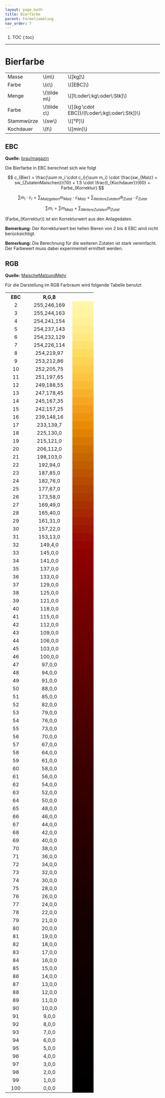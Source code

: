 ```yaml
---
layout: page_math
title: Bierfarbe
parent: Formelsammlung
nav_order: 7
---
```


1. TOC
{:toc}

---

# Bierfarbe
<table>
  <tr><td>Masse</td><td>\(m\)</td><td>\([kg]\)</td></tr>
  <tr><td>Farbe</td><td>\(c\)</td><td>\([EBC]\)</td></tr>
  <tr><td>Menge</td><td>\(\tilde m\)</td><td>\([l\:oder\:kg\:oder\:Stk]\)</td></tr>
  <tr><td>Farbe</td><td>\(\tilde c\)</td><td>\([(kg \cdot EBC])/(l\:oder\:kg\:oder\:Stk])\)</td></tr>
  <tr><td>Stammw&uuml;rze</td><td>\(sw\)</td><td>\([&deg;P]\)</td></tr>
  <tr><td>Kochdauer</td><td>\(t\)</td><td>\([min]\)</td></tr>
</table>

## EBC
**Quelle:** [brau!magazin](http://braumagazin.de/article/bierfarbe/)

Die Bierfarbe in EBC berechnet sich wie folgt

$$ c_{Bier} = \frac{\sum m_i \cdot c_i}{\sum m_i} \cdot \frac{sw_{Malz} + sw_{ZutatenMaischen}}{10} + 1.5 \cdot \frac{t_{Kochdauer}}{60} + Farbe_{Korrektur} $$

$$ \sum m_i \cdot c_i = \sum_{Malzgaben} m_{Malz} \cdot c_{Malz} + \sum_{WeitereZutaten} \tilde m_{Zutat} \cdot \tilde c_{Zutat} $$

$$ \sum m_i = \sum m_{Malz} + \sum_{WeitereZutaten} \tilde m_{Zutat} $$

\(Farbe_{Korrektur}\) ist ein Korrekturwert aus den Anlagedaten.

**Bemerkung:** Der Korrekturwert bei hellen Bieren von 2 bis 4 EBC wird nicht ber&uuml;cksichtigt.

**Bemerkung:** Die Berechnung f&uuml;r die weiteren Zutaten ist stark vereinfacht. Der Farbewert muss dabei experimentell ermittelt werden.

## RGB
**Quelle:** [MaischeMalzundMehr](http://www.maischemalzundmehr.de/index.php?inhaltmitte=toolsbierfarbe)

F&uuml;r die Darstellung im RGB Farbraum wird folgende Tabelle benutzt

<table style="border-spacing: 0px; text-align: center;">
  <tr><th style="width:40pt">EBC</th><th style="width:100pt">R,G,B</th><th style="width:40pt"></th></tr>
  <tr><td>2</td><td>255,246,169</td><td style="background-color:rgb(255,246,169)"></td></tr>
  <tr><td>3</td><td>255,244,163</td><td style="background-color:rgb(255,244,163)"></td></tr>
  <tr><td>4</td><td>254,241,154</td><td style="background-color:rgb(254,241,154)"></td></tr>
  <tr><td>5</td><td>254,237,143</td><td style="background-color:rgb(254,237,143)"></td></tr>
  <tr><td>6</td><td>254,232,129</td><td style="background-color:rgb(254,232,129)"></td></tr>
  <tr><td>7</td><td>254,226,114</td><td style="background-color:rgb(254,226,114)"></td></tr>
  <tr><td>8</td><td>254,219,97</td><td style="background-color:rgb(254,219,97)"></td></tr>
  <tr><td>9</td><td>253,212,86</td><td style="background-color:rgb(253,212,86)"></td></tr>
  <tr><td>10</td><td>252,205,75</td><td style="background-color:rgb(252,205,75)"></td></tr>
  <tr><td>11</td><td>251,197,65</td><td style="background-color:rgb(251,197,65)"></td></tr>
  <tr><td>12</td><td>249,188,55</td><td style="background-color:rgb(249,188,55)"></td></tr>
  <tr><td>13</td><td>247,178,45</td><td style="background-color:rgb(247,178,45)"></td></tr>
  <tr><td>14</td><td>245,167,35</td><td style="background-color:rgb(245,167,35)"></td></tr>
  <tr><td>15</td><td>242,157,25</td><td style="background-color:rgb(242,157,25)"></td></tr>
  <tr><td>16</td><td>239,148,16</td><td style="background-color:rgb(239,148,16)"></td></tr>
  <tr><td>17</td><td>233,139,7</td><td style="background-color:rgb(233,139,7)"></td></tr>
  <tr><td>18</td><td>225,130,0</td><td style="background-color:rgb(225,130,0)"></td></tr>
  <tr><td>19</td><td>215,121,0</td><td style="background-color:rgb(215,121,0)"></td></tr>
  <tr><td>20</td><td>206,112,0</td><td style="background-color:rgb(206,112,0)"></td></tr>
  <tr><td>21</td><td>198,103,0</td><td style="background-color:rgb(198,103,0)"></td></tr>
  <tr><td>22</td><td>192,94,0</td><td style="background-color:rgb(192,94,0)"></td></tr>
  <tr><td>23</td><td>187,85,0</td><td style="background-color:rgb(187,85,0)"></td></tr>
  <tr><td>24</td><td>182,76,0</td><td style="background-color:rgb(182,76,0)"></td></tr>
  <tr><td>25</td><td>177,67,0</td><td style="background-color:rgb(177,67,0)"></td></tr>
  <tr><td>26</td><td>173,58,0</td><td style="background-color:rgb(173,58,0)"></td></tr>
  <tr><td>27</td><td>169,49,0</td><td style="background-color:rgb(169,49,0)"></td></tr>
  <tr><td>28</td><td>165,40,0</td><td style="background-color:rgb(165,40,0)"></td></tr>
  <tr><td>29</td><td>161,31,0</td><td style="background-color:rgb(161,31,0)"></td></tr>
  <tr><td>30</td><td>157,22,0</td><td style="background-color:rgb(157,22,0)"></td></tr>
  <tr><td>31</td><td>153,13,0</td><td style="background-color:rgb(153,13,0)"></td></tr>
  <tr><td>32</td><td>149,4,0</td><td style="background-color:rgb(149,4,0)"></td></tr>
  <tr><td>33</td><td>145,0,0</td><td style="background-color:rgb(145,0,0)"></td></tr>
  <tr><td>34</td><td>141,0,0</td><td style="background-color:rgb(141,0,0)"></td></tr>
  <tr><td>35</td><td>137,0,0</td><td style="background-color:rgb(137,0,0)"></td></tr>
  <tr><td>36</td><td>133,0,0</td><td style="background-color:rgb(133,0,0)"></td></tr>
  <tr><td>37</td><td>129,0,0</td><td style="background-color:rgb(129,0,0)"></td></tr>
  <tr><td>38</td><td>125,0,0</td><td style="background-color:rgb(125,0,0)"></td></tr>
  <tr><td>39</td><td>121,0,0</td><td style="background-color:rgb(121,0,0)"></td></tr>
  <tr><td>40</td><td>118,0,0</td><td style="background-color:rgb(118,0,0)"></td></tr>
  <tr><td>41</td><td>115,0,0</td><td style="background-color:rgb(115,0,0)"></td></tr>
  <tr><td>42</td><td>112,0,0</td><td style="background-color:rgb(112,0,0)"></td></tr>
  <tr><td>43</td><td>109,0,0</td><td style="background-color:rgb(109,0,0)"></td></tr>
  <tr><td>44</td><td>106,0,0</td><td style="background-color:rgb(106,0,0)"></td></tr>
  <tr><td>45</td><td>103,0,0</td><td style="background-color:rgb(103,0,0)"></td></tr>
  <tr><td>46</td><td>100,0,0</td><td style="background-color:rgb(100,0,0)"></td></tr>
  <tr><td>47</td><td>97,0,0</td><td style="background-color:rgb(97,0,0)"></td></tr>
  <tr><td>48</td><td>94,0,0</td><td style="background-color:rgb(94,0,0)"></td></tr>
  <tr><td>49</td><td>91,0,0</td><td style="background-color:rgb(91,0,0)"></td></tr>
  <tr><td>50</td><td>88,0,0</td><td style="background-color:rgb(88,0,0)"></td></tr>
  <tr><td>51</td><td>85,0,0</td><td style="background-color:rgb(85,0,0)"></td></tr>
  <tr><td>52</td><td>82,0,0</td><td style="background-color:rgb(82,0,0)"></td></tr>
  <tr><td>53</td><td>79,0,0</td><td style="background-color:rgb(79,0,0)"></td></tr>
  <tr><td>54</td><td>76,0,0</td><td style="background-color:rgb(76,0,0)"></td></tr>
  <tr><td>55</td><td>73,0,0</td><td style="background-color:rgb(73,0,0)"></td></tr>
  <tr><td>56</td><td>70,0,0</td><td style="background-color:rgb(70,0,0)"></td></tr>
  <tr><td>57</td><td>67,0,0</td><td style="background-color:rgb(67,0,0)"></td></tr>
  <tr><td>58</td><td>64,0,0</td><td style="background-color:rgb(64,0,0)"></td></tr>
  <tr><td>59</td><td>61,0,0</td><td style="background-color:rgb(61,0,0)"></td></tr>
  <tr><td>60</td><td>58,0,0</td><td style="background-color:rgb(58,0,0)"></td></tr>
  <tr><td>61</td><td>56,0,0</td><td style="background-color:rgb(56,0,0)"></td></tr>
  <tr><td>62</td><td>54,0,0</td><td style="background-color:rgb(54,0,0)"></td></tr>
  <tr><td>63</td><td>52,0,0</td><td style="background-color:rgb(52,0,0)"></td></tr>
  <tr><td>64</td><td>50,0,0</td><td style="background-color:rgb(50,0,0)"></td></tr>
  <tr><td>65</td><td>48,0,0</td><td style="background-color:rgb(48,0,0)"></td></tr>
  <tr><td>66</td><td>46,0,0</td><td style="background-color:rgb(46,0,0)"></td></tr>
  <tr><td>67</td><td>44,0,0</td><td style="background-color:rgb(44,0,0)"></td></tr>
  <tr><td>68</td><td>42,0,0</td><td style="background-color:rgb(42,0,0)"></td></tr>
  <tr><td>69</td><td>40,0,0</td><td style="background-color:rgb(40,0,0)"></td></tr>
  <tr><td>70</td><td>38,0,0</td><td style="background-color:rgb(38,0,0)"></td></tr>
  <tr><td>71</td><td>36,0,0</td><td style="background-color:rgb(36,0,0)"></td></tr>
  <tr><td>72</td><td>34,0,0</td><td style="background-color:rgb(34,0,0)"></td></tr>
  <tr><td>73</td><td>32,0,0</td><td style="background-color:rgb(32,0,0)"></td></tr>
  <tr><td>74</td><td>30,0,0</td><td style="background-color:rgb(30,0,0)"></td></tr>
  <tr><td>75</td><td>28,0,0</td><td style="background-color:rgb(28,0,0)"></td></tr>
  <tr><td>76</td><td>26,0,0</td><td style="background-color:rgb(26,0,0)"></td></tr>
  <tr><td>77</td><td>24,0,0</td><td style="background-color:rgb(24,0,0)"></td></tr>
  <tr><td>78</td><td>22,0,0</td><td style="background-color:rgb(22,0,0)"></td></tr>
  <tr><td>79</td><td>21,0,0</td><td style="background-color:rgb(21,0,0)"></td></tr>
  <tr><td>80</td><td>20,0,0</td><td style="background-color:rgb(20,0,0)"></td></tr>
  <tr><td>81</td><td>19,0,0</td><td style="background-color:rgb(19,0,0)"></td></tr>
  <tr><td>82</td><td>18,0,0</td><td style="background-color:rgb(18,0,0)"></td></tr>
  <tr><td>83</td><td>17,0,0</td><td style="background-color:rgb(17,0,0)"></td></tr>
  <tr><td>84</td><td>16,0,0</td><td style="background-color:rgb(16,0,0)"></td></tr>
  <tr><td>85</td><td>15,0,0</td><td style="background-color:rgb(15,0,0)"></td></tr>
  <tr><td>86</td><td>14,0,0</td><td style="background-color:rgb(14,0,0)"></td></tr>
  <tr><td>87</td><td>13,0,0</td><td style="background-color:rgb(13,0,0)"></td></tr>
  <tr><td>88</td><td>12,0,0</td><td style="background-color:rgb(12,0,0)"></td></tr>
  <tr><td>89</td><td>11,0,0</td><td style="background-color:rgb(11,0,0)"></td></tr>
  <tr><td>90</td><td>10,0,0</td><td style="background-color:rgb(10,0,0)"></td></tr>
  <tr><td>91</td><td>9,0,0</td><td style="background-color:rgb(9,0,0)"></td></tr>
  <tr><td>92</td><td>8,0,0</td><td style="background-color:rgb(8,0,0)"></td></tr>
  <tr><td>93</td><td>7,0,0</td><td style="background-color:rgb(7,0,0)"></td></tr>
  <tr><td>94</td><td>6,0,0</td><td style="background-color:rgb(6,0,0)"></td></tr>
  <tr><td>95</td><td>5,0,0</td><td style="background-color:rgb(5,0,0)"></td></tr>
  <tr><td>96</td><td>4,0,0</td><td style="background-color:rgb(4,0,0)"></td></tr>
  <tr><td>97</td><td>3,0,0</td><td style="background-color:rgb(3,0,0)"></td></tr>
  <tr><td>98</td><td>2,0,0</td><td style="background-color:rgb(2,0,0)"></td></tr>
  <tr><td>99</td><td>1,0,0</td><td style="background-color:rgb(1,0,0)"></td></tr>
  <tr><td>100</td><td>0,0,0</td><td style="background-color:rgb(0,0,0)"></td></tr>
</table>
